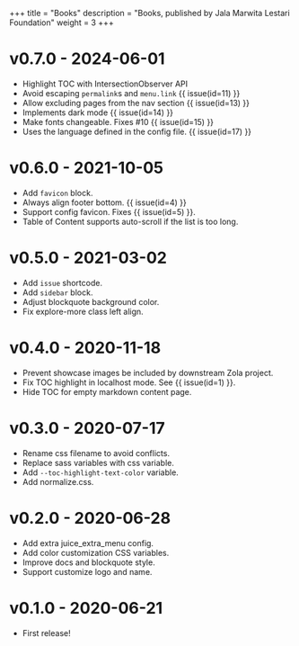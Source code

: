 +++
title = "Books"
description = "Books, published by Jala Marwita Lestari Foundation"
weight = 3
+++

# v0.7.0 - 2024-06-01

- Highlight TOC with IntersectionObserver API
- Avoid escaping `permalink`s and `menu.link` {{ issue(id=11) }}
- Allow excluding pages from the nav section {{ issue(id=13) }}
- Implements dark mode {{ issue(id=14) }}
- Make fonts changeable. Fixes #10 {{ issue(id=15) }}
- Uses the language defined in the config file. {{ issue(id=17) }}


# v0.6.0 - 2021-10-05

- Add `favicon` block.
- Always align footer bottom. {{ issue(id=4) }}
- Support config favicon. Fixes {{ issue(id=5) }}.
- Table of Content supports auto-scroll if the list is too long.

# v0.5.0 - 2021-03-02

- Add `issue` shortcode.
- Add `sidebar` block.
- Adjust blockquote background color.
- Fix explore-more class left align.

# v0.4.0 - 2020-11-18

- Prevent showcase images be included by downstream Zola project.
- Fix TOC highlight in localhost mode. See {{ issue(id=1) }}.
- Hide TOC for empty markdown content page.

# v0.3.0 - 2020-07-17

- Rename css filename to avoid conflicts.
- Replace sass variables with css variable.
- Add `--toc-highlight-text-color` variable.
- Add normalize.css.
 
# v0.2.0 - 2020-06-28

- Add extra juice_extra_menu config.
- Add color customization CSS variables.
- Improve docs and blockquote style.
- Support customize logo and name.

# v0.1.0 - 2020-06-21

- First release!

